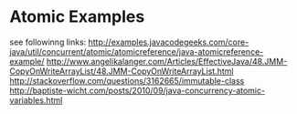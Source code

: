 Atomic Examples
================

see followinng links:
http://examples.javacodegeeks.com/core-java/util/concurrent/atomic/atomicreference/java-atomicreference-example/
http://www.angelikalanger.com/Articles/EffectiveJava/48.JMM-CopyOnWriteArrayList/48.JMM-CopyOnWriteArrayList.html
http://stackoverflow.com/questions/3162665/immutable-class
http://baptiste-wicht.com/posts/2010/09/java-concurrency-atomic-variables.html

